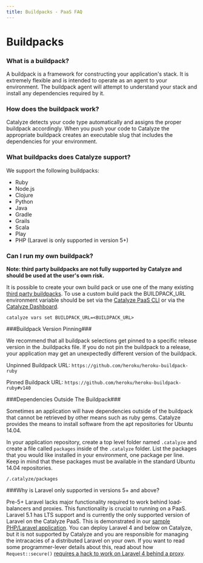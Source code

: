 ```yaml
---
title: Buildpacks - PaaS FAQ
---
```


# Buildpacks

### What is a buildpack?

A buildpack is a framework for constructing your application's stack. It is extremely flexible and is intended to operate as an agent to your environment. The buildpack agent will attempt to understand your stack and install any dependencies required by it.

### How does the buildpack work?

Catalyze detects your code type automatically and assigns the proper buildpack accordingly. When you push your code to Catalyze the appropriate buildpack creates an executable slug that includes the dependencies for your environment.

### What buildpacks does Catalyze support?

We support the following buildpacks:

- Ruby
- Node.js
- Clojure
- Python
- Java
- Gradle
- Grails
- Scala
- Play
- PHP (Laravel is only supported in version 5+)

### Can I run my own buildpack?

**Note: third party buildpacks are not fully supported by Catalyze and should be used at the user's own risk.**

It is possible to create your own build pack or use one of the many existing [third party buildpacks](https://devcenter.heroku.com/articles/third-party-buildpacks). To use a custom build pack the BUILDPACK_URL environment variable should be set via the [Catalyze PaaS CLI](https://resources.catalyze.io/paas/cli/sections/vars/) or via the [Catalyze Dashboard](https://resources.catalyze.io/paas/getting-started/deploying-your-first-app/environment-variables/).

```
catalyze vars set BUILDPACK_URL=<BUILDPACK_URL>
```
###Buildpack Version Pinning###

We recommend that all buildpack selections get pinned to a specific release version in the .buildpacks file. If you do not pin the buildpack to a release, your application may get an unexpectedly different version of the buildpack.

Unpinned Buildpack URL: `https://github.com/heroku/heroku-buildpack-ruby`

Pinned Buildpack URL: `https://github.com/heroku/heroku-buildpack-ruby#v140`

###Dependencies Outside The Buildpack###

Sometimes an application will have dependencies outside of the buildpack that cannot be retrieved by other means such as ruby gems. Catalyze provides the means to install software from the apt repositories for Ubuntu 14.04.

In your application repository, create a top level folder named `.catalyze` and create a file called `packages` inside of the `.catalyze` folder. List the packages that you would like installed in your environment, one package per line. Keep in mind that these packages must be available in the standard Ubuntu 14.04 repositories.

`/.catalyze/packages`

###Why is Laravel only supported in versions 5+ and above?

Pre-5+ Laravel lacks major functionality required to work behind load-balancers and proxies. This functionality is crucial to running on a PaaS. Laravel 5.1 has LTS support and is currently the only supported version of Laravel on the Catalyze PaaS. This is demonstrated in our [sample PHP/Laravel application](https://github.com/catalyzeio/php-example-app). You can deploy Laravel 4 and below on Catalyze, but it is not supported by Catalyze and you are responsible for managing the intracacies of a distributed Laravel on your own. If you want to read some programmer-lever details about this, read about how `Request::secure()` [requires a hack to work on Laravel 4 behind a proxy](http://laravel-tricks.com/tricks/fix-ssl-in-laravel-4-when-server-is-behind-a-load-balancer-or-a-reverse-proxy).
